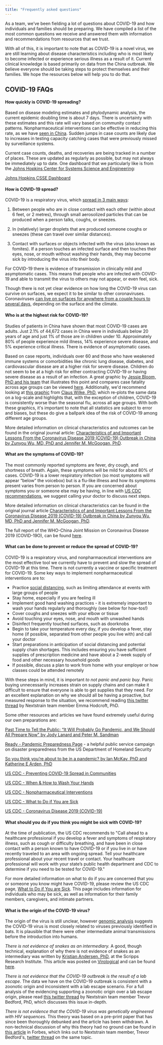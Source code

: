 ```yaml
---
title: "Frequently asked questions"
---
```



As a team, we’ve been fielding a lot of questions about COVID-19 and how individuals and families should be preparing. We have compiled a list of the most common questions we receive and answered them with information and recommendations from resources that we trust.

With all of this, it is important to note that as COVID-19 is a novel virus, we are still learning about disease characteristics including who is most likely to become infected or experience serious illness as a result of it. Current clinical knowledge is based primarily on data from the China outbreak. We believe everyone should be taking steps to protect themselves and their families. We hope the resources below will help you to do that.


## COVID-19 FAQs

#### How quickly is COVID-19 spreading?
Based on disease modeling estimates and phylodynamic analysis, the current epidemic doubling time is about 7 days. There is uncertainty with these estimates and this rate will vary based on community contact patterns. Nonpharmaceutical interventions can be effective in reducing this rate, as we have [seen in China](https://twitter.com/jodigraphics15/status/1232484344872071168?s=20). Sudden jumps in case counts are likely due to increases in testing capacity catching cases that were previously missed by surveillance systems.

Current case counts, deaths, and recoveries are being tracked in a number of places. These are updated as regularly as possible, but may not always be immediately up to date. One dashboard that we particularly like is from the [Johns Hopkins Center for Systems Science and Engineering](https://www.google.com/search?client=firefox-b-1-d&q=Johns+Hopkins+Center+for+Systems+Science+and+Engineering):

[Johns Hopkins CSSE Dashboard](https://gisanddata.maps.arcgis.com/apps/opsdashboard/index.html#/bda7594740fd40299423467b48e9ecf6)

#### How is COVID-19 spread?
COVID-19 is a respiratory virus, which [spread in 3 main ways](https://www.aappublications.org/content/35/1/1.2):
1. Between people who are in close contact with each other (within about 6 feet, or 2 metres), through small aerosolized particles that can be produced when a person talks, coughs, or sneezes.

2. In (relatively) larger droplets that are produced someone coughs or sneezes (these can travel over similar distances).

3. Contact with surfaces or objects infected with the virus (also known as fomites). If a person touches an infected surface and then touches their eyes, nose, or mouth without washing their hands, they may become sick by introducing the virus into their body.

For COVID-19 there is evidence of transmission in clinically mild and asymptomatic cases. This means that people who are infected with COVID-19 and able to transmit the virus to others may not appear, or even feel, sick.

Though there is not yet clear evidence on how long the COVID-19 virus can survive on surfaces, we expect it to be similar to other coronaviruses. Coronaviruses [can live on surfaces for anywhere from a couple hours to several days](https://www.who.int/news-room/q-a-detail/q-a-coronaviruses), depending on the surface and the climate.

#### Who is at the highest risk for COVID-19?
Studies of patients in China have shown that most COVID-19 cases are adults. Just 2.1% of 44,672 cases in China were in individuals below 20 years of age and just 1% of those are in children under 10. Approximately 80% of people experience mild illness, 14% experience severe disease, and 5% experience critical illness. There is evidence of asymptomatic cases.

Based on case reports, individuals over 60 and those who have weakened immune systems or comorbidities like chronic lung disease, diabetes, and cardiovascular disease are at a higher risk for severe disease. Children do not seem to be at a high risk for either contracting COVID-19 or having severe disease as a result of an infection. A great graphic by [Jessie Bloom, PhD and his team](https://research.fhcrc.org/bloom/en.html) that illustrates this point and compares case fatality across age groups can be viewed [here](https://twitter.com/jbloom_lab/status/1234569176196378624?s=20). Additionally, we'd recommend looking at [this graphic](https://twitter.com/ClausWilke/status/1234619097142484992?s=20) from [Claus Wilke, PhD](https://wilkelab.org/), which re-plots the same data on a log-scale and highlights that, with the exception of children, COVID-19 is consistently worse than the seasonal flu, across all age groups. With both these graphics, it's important to note that all statistics are subject to error and biases, but these do give a ballpark idea of the risk of COVID-19 among different age groups.

More detailed information on clinical characteristics and outcomes can be found in the original journal article: [Characteristics of and Important Lessons From the Coronavirus Disease 2019 (COVID-19) Outbreak in China by Zunyou Wu, MD, PhD and Jennifer M. McGoogan, PhD](https://jamanetwork.com/journals/jama/fullarticle/2762130).


#### What are the symptoms of COVID-19?
The most commonly reported symptoms are fever, dry cough, and shortness of breath. Again, these symptoms will be mild for about 80% of cases. COVID-19 is a lower respiratory infection (so most symptoms will appear “below” the voicebox) but is a flu-like illness and how its symptoms present varies from person to person. If you are concerned about symptoms you or someone else may be having, in line with [US CDC recommendations](https://www.cdc.gov/coronavirus/2019-ncov/about/steps-when-sick.html), we suggest calling your doctor to discuss next steps.

More detailed information on clinical characteristics can be found in the original journal article [Characteristics of and Important Lessons From the Coronavirus Disease 2019 (COVID-19) Outbreak in China by Zunyou Wu, MD, PhD and Jennifer M. McGoogan, PhD](https://jamanetwork.com/journals/jama/fullarticle/2762130).

The full report of the WHO-China Joint Mission on Coronavirus Disease 2019 (COVID-19O), can be found [here](https://www.who.int/docs/default-source/coronaviruse/who-china-joint-mission-on-covid-19-final-report.pdf).

#### What can be done to prevent or reduce the spread of COVID-19?
COVID-19 is a respiratory virus, and nonpharmaceutical interventions are the most effective tool we currently have to prevent and slow the spread of COVID-19 at this time. There is not currently a vaccine or specific treatment for COVID-19. Some key ways to implement nonpharmaceutical interventions are to:

- Practice [social distancing](https://en.wikipedia.org/wiki/Social_distancing), such as limiting attendance at events with large groups of people
- Stay home, especially if you are feeling ill
- Implement good hand washing practices - it is extremely important to wash your hands regularly and thoroughly (see below for how-tos!)
- Cover coughs and sneezes with your elbow or tissue
- Avoid touching your eyes, nose, and mouth with unwashed hands
- Disinfect frequently touched surfaces, such as doorknobs
- Begin to take your temperature every day, if you develop a fever, stay home (if possible, separated from other people you live with) and call your doctor
- Start preparations in anticipation of social distancing and potential supply chain shortages. This includes ensuring you have sufficient supplies of prescription medicine and have about a 2-week supply of food and other necessary household goods
- If possible, discuss a plan to work from home with your employer or how classes could be attended remotely

With these steps in mind, it is important _to not panic and panic buy_. Panic buying unnecessarily increases strain on supply chains and can make it difficult to ensure that everyone is able to get supplies that they need. For an excellent explanation on why we should all be having a proactive, but measured response to the situation, we recommend reading [this twitter thread](https://twitter.com/firefoxx66/status/1233666678841597952?s=20) by Nextstrain team member Emma Hodcroft, PhD.

Some other resources and articles we have found extremely useful during our own preparations are:

[Past Time to Tell the Public: “It Will Probably Go Pandemic, and We Should All Prepare Now" by Jody Lanard and Peter M. Sandman](https://virologydownunder.com/past-time-to-tell-the-public-it-will-probably-go-pandemic-and-we-should-all-prepare-now/)

[Ready - Pandemic Preparedness Page](https://www.ready.gov/pandemic) - a helpful public service campaign on disaster preparedness from the US Department of Homeland Security

[So you think you’re about to be in a pandemic? by Ian McKay, PhD and Katherine E Arden, PhD](https://virologydownunder.com/so-you-think-youve-about-to-be-in-a-pandemic/)

[US CDC - Preventing COVID-19 Spread in Communities](https://www.cdc.gov/coronavirus/2019-ncov/community/index.html)

[US CDC - When & How to Wash Your Hands](https://www.cdc.gov/handwashing/when-how-handwashing.html)

[US CDC - Nonpharmaceutical Interventions](https://www.cdc.gov/nonpharmaceutical-interventions/index.html)

[US CDC - What to Do if You are Sick](https://www.cdc.gov/coronavirus/2019-ncov/about/steps-when-sick.html)

[US CDC - Coronavirus Disease 2019 (COVID-19)](https://www.cdc.gov/coronavirus/2019-ncov/index.html)

#### What should you do if you think you might be sick with COVID-19?
At the time of publication, the US CDC recommends to "Call ahead to a healthcare professional if you develop a fever and symptoms of respiratory illness, such as cough or difficulty breathing, and have been in close contact with a person known to have COVID-19 or if you live in or have recently traveled to an area with ongoing spread. Tell your healthcare professional about your recent travel or contact. Your healthcare professional will work with your state’s public health department and CDC to determine if you need to be tested for COVID-19."

For more detailed information on what to do if you are concerned that you or someone you know might have COVID-19, please review the US CDC page, [What to Do if You are Sick](https://www.cdc.gov/coronavirus/2019-ncov/about/steps-when-sick.html). This page includes information for individuals who may be sick, as well as information for their family members, caregivers, and intimate partners.

#### What is the origin of the COVID-19 virus?
The origin of the virus is still unclear, however [genomic analysis](https://virological.org/t/ncovs-relationship-to-bat-coronaviruses-recombination-signals-no-snakes/331) suggests the COVID-19 virus is most closely related to viruses previously identified in bats. It is plausible that there were other intermediate animal transmissions before the introduction into humans.

*There is not evidence of snakes as an intermediary.* A good, though technical, explanation of why there is not evidence of snakes as an intermediary was written by [Kristian Andersen, PhD](https://andersen-lab.com/), at the Scripps Research Institute. This article was posted on [Virological](http://virological.org/) and can be found [here](http://virological.org/t/ncov-2019-codon-usage-and-reservoir-not-snakes-v2/339).

*There is not evidence that the COVID-19 outbreak is the result of a lab escape.*
The data we have on the COVID-19 outbreak is consistent with a zoonotic origin and inconsistent with a lab escape scenario. For a full analysis of the evidencing supporting a zoonotic origin over a lab escape origin, please read [this twitter thread](https://twitter.com/trvrb/status/1230634136102064128?s=20) by Nextstrain team member Trevor Bedford, PhD, which discusses this issue in-depth.

*There is not evidence that the COVID-19 virus was genetically engineered with HIV sequences.* This theory was based on a pre-print paper that has since been thoroughly debunked and the article has been withdrawn. A non-technical discussion of why this theory had no ground can be found in [this article](https://www.forbes.com/sites/victoriaforster/2020/02/02/no-coronavirus-was-not-bioengineered-to-put-pieces-of-hiv-in-it/#69d44bbc56cb) in Forbes, which links out to Nextstrain team member, Trevor Bedford's, [twitter thread](https://twitter.com/trvrb/status/1223666856923291648?s=20) on the same topic.